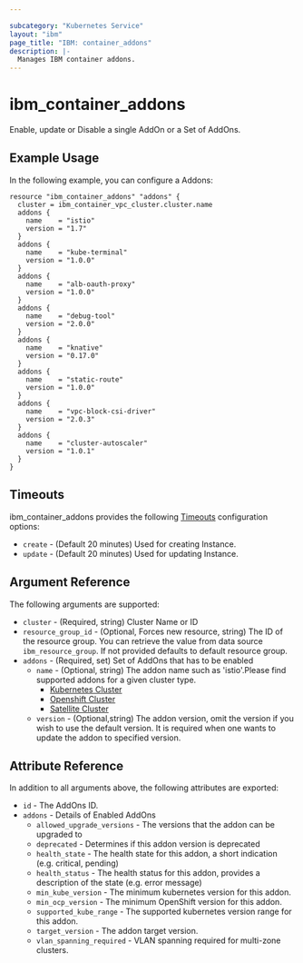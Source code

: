 ```yaml
---

subcategory: "Kubernetes Service"
layout: "ibm"
page_title: "IBM: container_addons"
description: |-
  Manages IBM container addons.
---
```


# ibm\_container_addons

Enable, update or Disable a single AddOn or a Set of AddOns. 

## Example Usage

In the following example, you can configure a Addons:

```hcl
resource "ibm_container_addons" "addons" {
  cluster = ibm_container_vpc_cluster.cluster.name
  addons {
    name    = "istio"
    version = "1.7"
  }
  addons {
    name    = "kube-terminal"
    version = "1.0.0"
  }
  addons {
    name    = "alb-oauth-proxy"
    version = "1.0.0"
  }
  addons {
    name    = "debug-tool"
    version = "2.0.0"
  }
  addons {
    name    = "knative"
    version = "0.17.0"
  }
  addons {
    name    = "static-route"
    version = "1.0.0"
  }
  addons {
    name    = "vpc-block-csi-driver"
    version = "2.0.3"
  }
  addons {
    name    = "cluster-autoscaler"
    version = "1.0.1"
  }
}

```

## Timeouts

ibm_container_addons provides the following [Timeouts](https://www.terraform.io/docs/configuration/resources.html#timeouts) configuration options:

* `create` - (Default 20 minutes) Used for creating Instance.
* `update` - (Default 20 minutes) Used for updating Instance.

## Argument Reference

The following arguments are supported:

* `cluster` - (Required, string) Cluster Name or ID
* `resource_group_id` - (Optional, Forces new resource, string) The ID of the resource group.  You can retrieve the value from data source `ibm_resource_group`. If not provided defaults to default resource group.
* `addons` - (Required, set) Set of AddOns that has to be enabled
    * `name` - (Optional, string) The addon name such as 'istio'.Please find supported addons for a given cluster type.
      * [Kubernetes Cluster](https://cloud.ibm.com/docs/containers?topic=containers-managed-addons#adding-managed-add-ons)
      * [Openshift Cluster](https://cloud.ibm.com/docs/openshift?topic=openshift-managed-addons#adding-managed-add-ons)
      * [Satellite Cluster]( https://cloud.ibm.com/docs/openshift?topic=openshift-managed-addons#addons-satellite)
    * `version` - (Optional,string) The addon version, omit the version if you wish to use the default version. It is required when one wants to update the addon to specified version.

## Attribute Reference

In addition to all arguments above, the following attributes are exported:

* `id` - The AddOns ID.
* `addons` - Details of Enabled AddOns
    * `allowed_upgrade_versions` - The versions that the addon can be upgraded to 
    * `deprecated` - Determines if this addon version is deprecated
    * `health_state` - The health state for this addon, a short indication (e.g. critical, pending)
    * `health_status` - The health status for this addon, provides a description of the state (e.g. error message)
    * `min_kube_version` - The minimum kubernetes version for this addon.
    * `min_ocp_version` - The minimum OpenShift version for this addon.
    * `supported_kube_range` - The supported kubernetes version range for this addon.
    * `target_version` - The addon target version.
    * `vlan_spanning_required` - VLAN spanning required for multi-zone clusters.